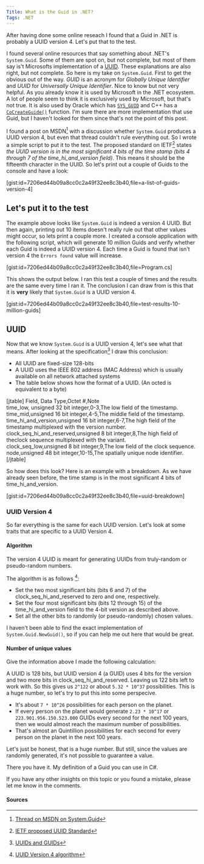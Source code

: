 ```yaml
---
Title: What is the Guid in .NET?
Tags: .NET
---
```


After having done some online reseach I found that a Guid in .NET is probably a UUID version 4. Let's put that to the test.

I found several online resources that say something about .NET's `System.Guid`. Some of them are spot on, but not complete, but most of them say is't Microsofts implementation of a [UUID](https://web.archive.org/web/20060615195933/http://www.webdav.org/specs/draft-leach-uuids-guids-01.txt). These explanations are also right, but not complete. So here is my take on `System.Guid`. First to get the obvious out of the way. _GUID_ is an acronym for _Globally Unique Identifier_ and _UUID_ for _Universally Unique Identifier_. Nice to know but not very helpful. As you already know it is used by Microsoft in the .NET ecosystem. A lot of people seem to think it is exclusively used by Microsoft, but that's not true. It is also used by Oracle which has [`SYS_GUID`](https://docs.oracle.com/cd/B12037_01/server.101/b10759/functions153.htm) and C++ has a [`CoCreateGuide()`](https://docs.microsoft.com/en-us/windows/desktop/api/combaseapi/nf-combaseapi-cocreateguid) function. I'm sure there are more implementation that use Guid, but I haven't looked for them since that's not the point of this post.

I found a post on MSDN[^1] with a discussion whether `System.Guid` produces a UUID version 4, but even that thread couldn't rule everything out. So I wrote a simple script to put it to the test. The proposed standard on IETF[^2] states _the UUID version is in the most significant 4 bits of the time stamp (bits 4 through 7 of the time_hi_and_version field)_. This means it should be the fifteenth character in the UUID. So let's print out a couple of Guids to the console and have a look:

[gist:id=7206ed44b09a8cc0c2a49f32ee8c3b40,file=a-list-of-guids-version-4]

## Let's put it to the test

The example above looks like `System.Guid` is indeed a version 4 UUID. But then again, printing out 10 items doesn't really rule out that other values might occur, so lets print a couple more. I created a console application with the following script, which will generate 10 million Guids and verify whether each Guid is indeed a UUID version 4. Each time a Guid is found that isn't version 4 the `Errors found` value will increase.

[gist:id=7206ed44b09a8cc0c2a49f32ee8c3b40,file=Program.cs]

This shows the output below. I ran this test a couple of times and the results are the same every time I ran it. The conclusion I can draw from is this that it is __very__ likely that `System.Guid` is a UUID version 4. 

[gist:id=7206ed44b09a8cc0c2a49f32ee8c3b40,file=test-results-10-million-guids]

## UUID

Now that we know `System.Guid` is a UUID version 4, let's see what that means. After looking at the specification[^3] I draw this conclusion:

- All UUID are fixed-size 128-bits
- A UUID uses the IEEE 802 address (MAC Address) which is usually available on all network attached systems
- The table below shows how the format of a UUID. (An octed is equivalent to a byte)

[jtable]
Field, Data Type,Octet #,Note                                                                 
time_low, unsigned 32 bit integer,0-3,The low field of the timestamp.                                      
time_mid,unsigned 16 bit integer,4-5,The middle field of the timestamp.                                   
time_hi_and_version,unsigned 16 bit integer,6-7,The high field of the timestamp multiplexed with the version number. 
clock_seq_hi_and_reserved,unsigned 8 bit integer,8,The high field of theclock sequence multiplexed with the variant.    
clock_seq_low,unsigned 8 bit integer,9,The low field of the clock sequence.                                 
node,unsigned 48 bit integer,10-15,The spatially unique node identifier.  
[/jtable]

So how does this look? Here is an example with a breakdown. As we have already seen before, the time stamp is in the most significant 4 bits of time_hi_and_version.

[gist:id=7206ed44b09a8cc0c2a49f32ee8c3b40,file=uuid-breakdown]

### UUID Version 4

So far everything is the same for each UUID version. Let's look at some traits that are specific to a UUID Version 4.

#### Algorithm

The version 4 UUID is meant for generating UUIDs from truly-random or pseudo-random numbers.

The algorithm is as follows [^4]: 

- Set the two most significant bits (bits 6 and 7) of the clock_seq_hi_and_reserved to zero and one, respectively.
- Set the four most significant bits (bits 12 through 15) of the time_hi_and_version field to the 4-bit version as described above.
- Set all the other bits to randomly (or pseudo-randomly) chosen values.

I haven't been able to find the exact implementation of `System.Guid.NewGuid()`, so if you can help me out here that would be great.

#### Number of unique values

Give the information above I made the following calculation:

A UUID is 128 bits, but UUID version 4 (a GUID) uses 4 bits for the version and two more bits in clock_seq_hi_and_reserved. Leaving us 122 bits left to work with.
So this gives us `2^122` or about `5.32 * 10^37` possibilities. This is a huge number, so let's try to put this into some perspecive.

- It's about `7 * 10^26` possibilities for each person on the planet.
- If every person on the planet would generate `2.23 * 10^17` or `223.901.956.150.523.000` GUIDs every second for the next 100 years, then we would almost reach the maximum number of possibilities.
- That's almost an Quintillion possibilities for each second for every person on the planet in the next 100 years.

Let's just be honest, that is a huge number. But still, since the values are randomly generated, it's not possible to guarantee a value.

There you have it. My definition of a Guid you can use in C#.

If you have any other insights on this topic or you found a mistake, please let me know in the comments.

#### Sources

[^1]: [Thread on MSDN on System.Guid](https://social.msdn.microsoft.com/Forums/en-US/4956142a-0a5d-4f1e-b102-93a3eea1b5d5/does-guidnewguid-produce-uuid-version-4-according-to-rfc4122?forum=netfxbcl)
[^2]: [IETF proposed UUID Standard](https://tools.ietf.org/html/rfc4122#section-4.1.3)
[^3]: [UUIDs and GUIDs](https://web.archive.org/web/20060615195933/http://www.webdav.org/specs/draft-leach-uuids-guids-01.txt)
[^4]: [UUID Version 4 algorithm](https://tools.ietf.org/html/rfc4122#section-4.4)